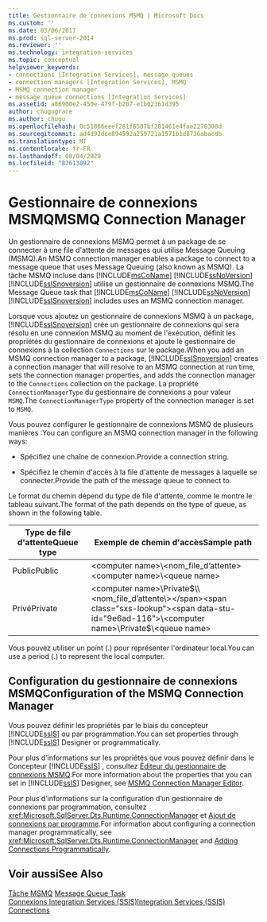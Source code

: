 ```yaml
---
title: Gestionnaire de connexions MSMQ | Microsoft Docs
ms.custom: ''
ms.date: 03/06/2017
ms.prod: sql-server-2014
ms.reviewer: ''
ms.technology: integration-services
ms.topic: conceptual
helpviewer_keywords:
- connections [Integration Services], message queues
- connection managers [Integration Services], MSMQ
- MSMQ connection manager
- message queue connections [Integration Services]
ms.assetid: a86900e2-450e-479f-b207-e1b02361d395
author: chugugrace
ms.author: chugu
ms.openlocfilehash: 0c51866eeef281f6587bf281461e4faa2278308d
ms.sourcegitcommit: ad4d92dce894592a259721a1571b1d8736abacdb
ms.translationtype: MT
ms.contentlocale: fr-FR
ms.lasthandoff: 08/04/2020
ms.locfileid: "87613092"
---
```

# <a name="msmq-connection-manager"></a><span data-ttu-id="9e6ad-102">Gestionnaire de connexions MSMQ</span><span class="sxs-lookup"><span data-stu-id="9e6ad-102">MSMQ Connection Manager</span></span>
  <span data-ttu-id="9e6ad-103">Un gestionnaire de connexions MSMQ permet à un package de se connecter à une file d'attente de messages qui utilise Message Queuing (MSMQ).</span><span class="sxs-lookup"><span data-stu-id="9e6ad-103">An MSMQ connection manager enables a package to connect to a message queue that uses Message Queuing (also known as MSMQ).</span></span> <span data-ttu-id="9e6ad-104">La tâche MSMQ incluse dans [!INCLUDE[msCoName](../../includes/msconame-md.md)] [!INCLUDE[ssNoVersion](../../includes/ssnoversion-md.md)] [!INCLUDE[ssISnoversion](../../includes/ssisnoversion-md.md)] utilise un gestionnaire de connexions MSMQ.</span><span class="sxs-lookup"><span data-stu-id="9e6ad-104">The Message Queue task that [!INCLUDE[msCoName](../../includes/msconame-md.md)] [!INCLUDE[ssNoVersion](../../includes/ssnoversion-md.md)] [!INCLUDE[ssISnoversion](../../includes/ssisnoversion-md.md)] includes uses an MSMQ connection manager.</span></span>  
  
 <span data-ttu-id="9e6ad-105">Lorsque vous ajoutez un gestionnaire de connexions MSMQ à un package, [!INCLUDE[ssISnoversion](../../includes/ssisnoversion-md.md)] crée un gestionnaire de connexions qui sera résolu en une connexion MSMQ au moment de l'exécution, définit les propriétés du gestionnaire de connexions et ajoute le gestionnaire de connexions à la collection `Connections` sur le package.</span><span class="sxs-lookup"><span data-stu-id="9e6ad-105">When you add an MSMQ connection manager to a package, [!INCLUDE[ssISnoversion](../../includes/ssisnoversion-md.md)] creates a connection manager that will resolve to an MSMQ connection at run time, sets the connection manager properties, and adds the connection manager to the `Connections` collection on the package.</span></span> <span data-ttu-id="9e6ad-106">La propriété `ConnectionManagerType` du gestionnaire de connexions a pour valeur `MSMQ`.</span><span class="sxs-lookup"><span data-stu-id="9e6ad-106">The `ConnectionManagerType` property of the connection manager is set to `MSMQ`.</span></span>  
  
 <span data-ttu-id="9e6ad-107">Vous pouvez configurer le gestionnaire de connexions MSMQ de plusieurs manières :</span><span class="sxs-lookup"><span data-stu-id="9e6ad-107">You can configure an MSMQ connection manager in the following ways:</span></span>  
  
-   <span data-ttu-id="9e6ad-108">Spécifiez une chaîne de connexion.</span><span class="sxs-lookup"><span data-stu-id="9e6ad-108">Provide a connection string.</span></span>  
  
-   <span data-ttu-id="9e6ad-109">Spécifiez le chemin d'accès à la file d'attente de messages à laquelle se connecter.</span><span class="sxs-lookup"><span data-stu-id="9e6ad-109">Provide the path of the message queue to connect to.</span></span>  
  
 <span data-ttu-id="9e6ad-110">Le format du chemin dépend du type de file d'attente, comme le montre le tableau suivant.</span><span class="sxs-lookup"><span data-stu-id="9e6ad-110">The format of the path depends on the type of queue, as shown in the following table.</span></span>  
  
|<span data-ttu-id="9e6ad-111">Type de file d'attente</span><span class="sxs-lookup"><span data-stu-id="9e6ad-111">Queue type</span></span>|<span data-ttu-id="9e6ad-112">Exemple de chemin d'accès</span><span class="sxs-lookup"><span data-stu-id="9e6ad-112">Sample path</span></span>|  
|----------------|-----------------|  
|<span data-ttu-id="9e6ad-113">Public</span><span class="sxs-lookup"><span data-stu-id="9e6ad-113">Public</span></span>|<span data-ttu-id="9e6ad-114">\<computer name>\\<nom_file_d’attente\></span><span class="sxs-lookup"><span data-stu-id="9e6ad-114">\<computer name>\\<queue name\></span></span>|  
|<span data-ttu-id="9e6ad-115">Privé</span><span class="sxs-lookup"><span data-stu-id="9e6ad-115">Private</span></span>|<span data-ttu-id="9e6ad-116">\<computer name>\Private$\\<nom_file_d’attente\></span><span class="sxs-lookup"><span data-stu-id="9e6ad-116">\<computer name>\Private$\\<queue name\></span></span>|  
  
 <span data-ttu-id="9e6ad-117">Vous pouvez utiliser un point (.) pour représenter l'ordinateur local.</span><span class="sxs-lookup"><span data-stu-id="9e6ad-117">You can use a period (.) to represent the local computer.</span></span>  
  
## <a name="configuration-of-the-msmq-connection-manager"></a><span data-ttu-id="9e6ad-118">Configuration du gestionnaire de connexions MSMQ</span><span class="sxs-lookup"><span data-stu-id="9e6ad-118">Configuration of the MSMQ Connection Manager</span></span>  
 <span data-ttu-id="9e6ad-119">Vous pouvez définir les propriétés par le biais du concepteur [!INCLUDE[ssIS](../../includes/ssis-md.md)] ou par programmation.</span><span class="sxs-lookup"><span data-stu-id="9e6ad-119">You can set properties through [!INCLUDE[ssIS](../../includes/ssis-md.md)] Designer or programmatically.</span></span>  
  
 <span data-ttu-id="9e6ad-120">Pour plus d’informations sur les propriétés que vous pouvez définir dans le Concepteur [!INCLUDE[ssIS](../../includes/ssis-md.md)] , consultez [Éditeur du gestionnaire de connexions MSMQ](../msmq-connection-manager-editor.md).</span><span class="sxs-lookup"><span data-stu-id="9e6ad-120">For more information about the properties that you can set in [!INCLUDE[ssIS](../../includes/ssis-md.md)] Designer, see [MSMQ Connection Manager Editor](../msmq-connection-manager-editor.md).</span></span>  
  
 <span data-ttu-id="9e6ad-121">Pour plus d’informations sur la configuration d’un gestionnaire de connexions par programmation, consultez <xref:Microsoft.SqlServer.Dts.Runtime.ConnectionManager> et [Ajout de connexions par programme](../building-packages-programmatically/adding-connections-programmatically.md).</span><span class="sxs-lookup"><span data-stu-id="9e6ad-121">For information about configuring a connection manager programmatically, see <xref:Microsoft.SqlServer.Dts.Runtime.ConnectionManager> and [Adding Connections Programmatically](../building-packages-programmatically/adding-connections-programmatically.md).</span></span>  
  
## <a name="see-also"></a><span data-ttu-id="9e6ad-122">Voir aussi</span><span class="sxs-lookup"><span data-stu-id="9e6ad-122">See Also</span></span>  
 <span data-ttu-id="9e6ad-123">[Tâche MSMQ](../control-flow/message-queue-task.md) </span><span class="sxs-lookup"><span data-stu-id="9e6ad-123">[Message Queue Task](../control-flow/message-queue-task.md) </span></span>  
 [<span data-ttu-id="9e6ad-124">Connexions Integration Services &#40;SSIS&#41;</span><span class="sxs-lookup"><span data-stu-id="9e6ad-124">Integration Services &#40;SSIS&#41; Connections</span></span>](integration-services-ssis-connections.md)  
  
  

